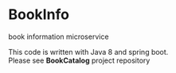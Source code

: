 # BookInfo
book information microservice

This code is written with Java 8 and spring boot. <br>
Please see <b>BookCatalog</b> project repository <br/>
